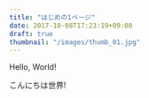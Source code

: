 ```yaml
---
title: "はじめの1ページ"
date: 2017-10-08T17:23:19+09:00
draft: true
thumbnail: "/images/thumb_01.jpg"
---
```


Hello, World!

こんにちは世界!
